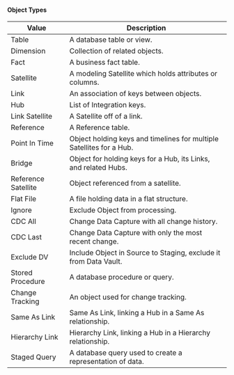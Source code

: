 #### Object Types

| Value               | Description                                                         |
| ------------------- | ------------------------------------------------------------------- |
| Table               | A database table or view.                                           |
| Dimension           | Collection of related objects.                                      |
| Fact                | A business fact table.                                              |
| Satellite           | A modeling Satellite which holds attributes or columns.             |
| Link                | An association of keys between objects.                             |
| Hub                 | List of Integration keys.                                           |
| Link Satellite      | A Satellite off of a link.                                          |
| Reference           | A Reference table.                                                  |
| Point In Time       | Object holding keys and timelines for multiple Satellites for a Hub.|
| Bridge              | Object for holding keys for a Hub, its Links, and related Hubs.     |
| Reference Satellite | Object referenced from a satellite.                                 |
| Flat File           | A file holding data in a flat structure.                            |
| Ignore              | Exclude Object from processing.                                     |
| CDC All             | Change Data Capture with all change history.                        |
| CDC Last            | Change Data Capture with only the most recent change.               |
| Exclude DV          | Include Object in Source to Staging, exclude it from Data Vault.    |
| Stored Procedure    | A database procedure or query.                                      |
| Change Tracking     | An object used for change tracking.                                 |
| Same As Link        | Same As Link, linking a Hub in a Same As relationship.              |
| Hierarchy Link      | Hierarchy Link, linking a Hub in a Hierarchy relationship.          |
| Staged Query        | A database query used to create a representation of data.           |
